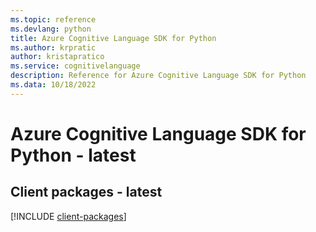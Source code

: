 ```yaml
---
ms.topic: reference
ms.devlang: python
title: Azure Cognitive Language SDK for Python
ms.author: krpratic
author: kristapratico
ms.service: cognitivelanguage
description: Reference for Azure Cognitive Language SDK for Python
ms.data: 10/18/2022
---
```

# Azure Cognitive Language SDK for Python - latest

## Client packages - latest
[!INCLUDE [client-packages](cognitive-language-client-index.md)]